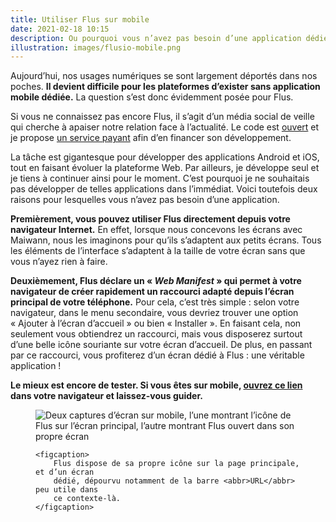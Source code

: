 ```yaml
---
title: Utiliser Flus sur mobile
date: 2021-02-18 10:15
description: Ou pourquoi vous n’avez pas besoin d’une application dédiée.
illustration: images/flusio-mobile.png
---
```


Aujourd’hui, nos usages numériques se sont largement déportés dans nos poches.
**Il devient difficile pour les plateformes d’exister sans application mobile
dédiée.** La question s’est donc évidemment posée pour Flus.

Si vous ne connaissez pas encore Flus, il s’agit d’un média social de veille
qui cherche à apaiser notre relation face à l’actualité. Le code est
[ouvert](https://github.com/flusio/flusio) et je propose [un service payant](https://flus.fr)
afin d’en financer son développement.

La tâche est gigantesque pour développer des applications Android et iOS, tout
en faisant évoluer la plateforme Web. Par ailleurs, je développe seul et je
tiens à continuer ainsi pour le moment. C’est pourquoi je ne souhaitais pas
développer de telles applications dans l’immédiat. Voici toutefois deux raisons
pour lesquelles vous n’avez pas besoin d’une application.

**Premièrement, vous pouvez utiliser Flus directement depuis votre navigateur
Internet.** En effet, lorsque nous concevons les écrans avec Maiwann, nous les
imaginons pour qu’ils s’adaptent aux petits écrans. Tous les éléments de
l’interface s’adaptent à la taille de votre écran sans que vous n’ayez rien à
faire.

**Deuxièmement, Flus déclare un « <em lang="en">Web Manifest</em> » qui permet
à votre navigateur de créer rapidement un raccourci adapté depuis l’écran
principal de votre téléphone.** Pour cela, c’est très simple : selon votre
navigateur, dans le menu secondaire, vous devriez trouver une option « Ajouter
à l’écran d’accueil » ou bien « Installer ». En faisant cela, non seulement
vous obtiendrez un raccourci, mais vous disposerez surtout d’une belle icône
souriante sur votre écran d’accueil. De plus, en passant par ce raccourci, vous
profiterez d’un écran dédié à Flus : une véritable application !

**Le mieux est encore de tester. Si vous êtes sur mobile, [ouvrez ce lien](https://app.flus.fr)
dans votre navigateur et laissez-vous guider.**

<figure>
    <div class="screenshot">
        <img class="illustration screenshot__image" src="images/flusio-mobile.png" alt="Deux captures d’écran sur mobile, l’une montrant l’icône de Flus sur l’écran principal, l’autre montrant Flus ouvert dans son propre écran">
    </div>

    <figcaption>
        Flus dispose de sa propre icône sur la page principale, et d’un écran
        dédié, dépourvu notamment de la barre <abbr>URL</abbr> peu utile dans
        ce contexte-là.
    </figcaption>
</figure>
